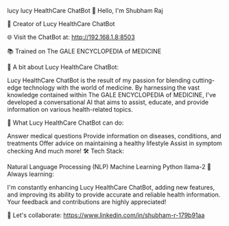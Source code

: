 lucy lucy HealthCare ChatBot
👋 Hello, I'm Shubham Raj

🤖 Creator of Lucy HealthCare ChatBot

🌐 Visit the ChatBot at: http://192.168.1.8:8503

📚 Trained on The GALE ENCYCLOPEDIA of MEDICINE

🏥 A bit about Lucy HealthCare ChatBot:

Lucy HealthCare ChatBot is the result of my passion for blending cutting-edge technology with the world of medicine. By harnessing the vast knowledge contained within The GALE ENCYCLOPEDIA of MEDICINE, I've developed a conversational AI that aims to assist, educate, and provide information on various health-related topics.

🧬 What Lucy HealthCare ChatBot can do:

Answer medical questions
Provide information on diseases, conditions, and treatments
Offer advice on maintaining a healthy lifestyle
Assist in symptom checking
And much more!
🛠️ Tech Stack:

Natural Language Processing (NLP)
Machine Learning
Python
llama-2
🌱 Always learning:

I'm constantly enhancing Lucy HealthCare ChatBot, adding new features, and improving its ability to provide accurate and reliable health information. Your feedback and contributions are highly appreciated!

🚀 Let's collaborate: https://www.linkedin.com/in/shubham-r-179b91aa
